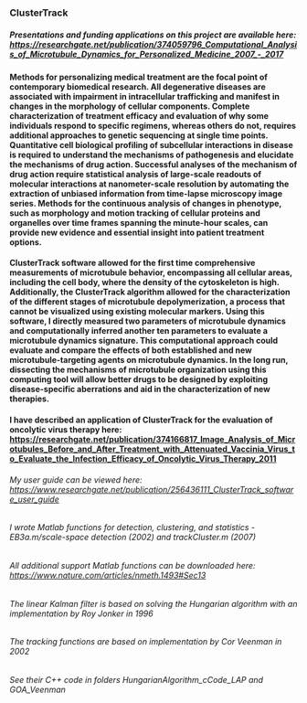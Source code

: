### **ClusterTrack**

##### Presentations and funding applications on this project are available here: https://researchgate.net/publication/374059796_Computational_Analysis_of_Microtubule_Dynamics_for_Personalized_Medicine_2007_-_2017

#### Methods for personalizing medical treatment are the focal point of contemporary biomedical research. All degenerative diseases are associated with impairment in intracellular trafficking and manifest in changes in the morphology of cellular components. Complete characterization of treatment efficacy and evaluation of why some individuals respond to specific regimens, whereas others do not, requires additional approaches to genetic sequencing at single time points. Quantitative cell biological profiling of subcellular interactions in disease is required to understand the mechanisms of pathogenesis and elucidate the mechanisms of drug action. Successful analyses of the mechanism of drug action require statistical analysis of large-scale readouts of molecular interactions at nanometer-scale resolution by automating the extraction of unbiased information from time-lapse microscopy image series. Methods for the continuous analysis of changes in phenotype, such as morphology and motion tracking of cellular proteins and organelles over time frames spanning the minute-hour scales, can provide new evidence and essential insight into patient treatment options.

#### **ClusterTrack** software allowed for the first time comprehensive measurements of microtubule behavior, encompassing all cellular areas, including the cell body, where the density of the cytoskeleton is high. Additionally, the ClusterTrack algorithm allowed for the characterization of the different stages of microtubule depolymerization, a process that cannot be visualized using existing molecular markers. Using this software, I directly measured two parameters of microtubule dynamics and computationally inferred another ten parameters to evaluate a microtubule dynamics signature. This computational approach could evaluate and compare the effects of both established and new microtubule-targeting agents on microtubule dynamics. In the long run, dissecting the mechanisms of microtubule organization using this computing tool will allow better drugs to be designed by exploiting disease-specific aberrations and aid in the characterization of new therapies.

#### I have described an application of ClusterTrack for the evaluation of oncolytic virus therapy here: https://researchgate.net/publication/374166817_Image_Analysis_of_Microtubules_Before_and_After_Treatment_with_Attenuated_Vaccinia_Virus_to_Evaluate_the_Infection_Efficacy_of_Oncolytic_Virus_Therapy_2011

###### My user guide can be viewed here: https://www.researchgate.net/publication/256436111_ClusterTrack_software_user_guide

###### I wrote Matlab functions for detection, clustering, and statistics - EB3a.m/scale-space detection (2002) and trackCluster.m (2007) 

###### All additional support Matlab functions can be downloaded here: https://www.nature.com/articles/nmeth.1493#Sec13

###### The linear Kalman filter is based on solving the Hungarian algorithm with an implementation by Roy Jonker in 1996 

###### The tracking functions are based on implementation by Cor Veenman in 2002
###### See their C++ code in folders HungarianAlgorithm_cCode_LAP and GOA_Veenman

